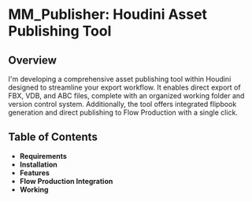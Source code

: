 # MM_Publisher: Houdini Asset Publishing Tool

## Overview

I'm developing a comprehensive asset publishing tool within Houdini designed to streamline your export workflow. It enables direct export of FBX, VDB, and ABC files, complete with an organized working folder and version control system. Additionally, the tool offers integrated flipbook generation and direct publishing to Flow Production with a single click.

## Table of Contents
- **Requirements**
- **Installation**
- **Features**
- **Flow Production Integration**
- **Working**

